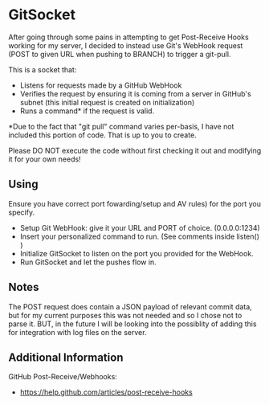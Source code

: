 GitSocket
=========
After going through some pains in attempting to get Post-Receive Hooks working
for my server, I decided to instead use Git's WebHook request
(POST to given URL when pushing to BRANCH) to trigger a git-pull.

This is a socket that:
- Listens for requests made by a GitHub WebHook
- Verifies the request by ensuring it is coming from a server in
GitHub's subnet (this initial request is created on initialization)
- Runs a command* if the request is valid.

*Due to the fact that "git pull" command varies per-basis, I have
not included this portion of code. That is up to you to create.

Please DO NOT execute the code without first
checking it out and modifying it for your own needs!

Using
-----
Ensure you have correct port fowarding/setup and AV rules) for the port you specify.

- Setup Git WebHook: give it your URL and PORT of choice. (0.0.0.0:1234)
- Insert your personalized command to run. (See comments inside listen() )
- Initialize GitSocket to listen on the port you provided for the WebHook.
- Run GitSocket and let the pushes flow in.

Notes
-----
The POST request does contain a JSON payload of relevant commit data, but
for my current purposes this was not needed and so I chose not to parse it.
BUT, in the future I will be looking into the possiblity of adding this for
integration with log files on the server.


Additional Information
----------------------
GitHub Post-Receive/Webhooks:
- https://help.github.com/articles/post-receive-hooks
